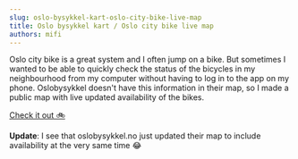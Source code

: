 ```yaml
---
slug: oslo-bysykkel-kart-oslo-city-bike-live-map
title: Oslo bysykkel kart / Oslo city bike live map
authors: mifi
---
```

Oslo city bike is a great system and I often jump on a bike. But sometimes I wanted to be able to quickly check the status of the bicycles in my neighbourhood from my computer without having to log in to the app on my phone. Oslobysykkel doesn't have this information in their map, so I made a public map with live updated availability of the bikes.

[Check it out 🚲](http://mifi.no/bysykkel/)

**Update**: I see that oslobysykkel.no just updated their map to include availability at the very same time 😂
